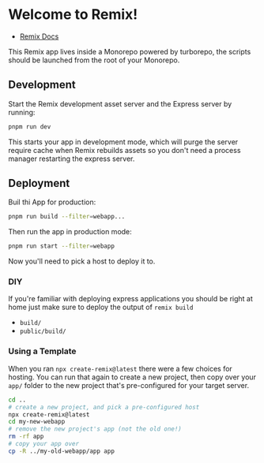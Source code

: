 # Welcome to Remix!

- [Remix Docs](https://remix.run/docs)

This Remix app lives inside a Monorepo powered by turborepo, the scripts should be launched
from the root of your Monorepo.

## Development

Start the Remix development asset server and the Express server by running:

```sh
pnpm run dev
```

This starts your app in development mode, which will purge the server require cache when Remix rebuilds assets so you don't need a process manager restarting the express server.

## Deployment

Buil thi App for production:

```sh
pnpm run build --filter=webapp...
```

Then run the app in production mode:

```sh
pnpm run start --filter=webapp
```

Now you'll need to pick a host to deploy it to.

### DIY

If you're familiar with deploying express applications you should be right at home just make sure to deploy the output of `remix build`

- `build/`
- `public/build/`

### Using a Template

When you ran `npx create-remix@latest` there were a few choices for hosting. You can run that again to create a new project, then copy over your `app/` folder to the new project that's pre-configured for your target server.

```sh
cd ..
# create a new project, and pick a pre-configured host
npx create-remix@latest
cd my-new-webapp
# remove the new project's app (not the old one!)
rm -rf app
# copy your app over
cp -R ../my-old-webapp/app app
```
